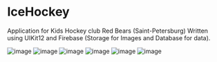 # IceHockey
Application for Kids Hockey club Red Bears (Saint-Petersburg)
Written using UIKit12 and Firebase (Storage for Images and Database for data).

![image](https://user-images.githubusercontent.com/5717020/144327138-2ea50a55-0bb9-47f9-a33d-83f81dcdf828.png)
![image](https://user-images.githubusercontent.com/5717020/144327224-00ab4596-58a9-4362-9a4d-4c0588c1c878.png)
![image](https://user-images.githubusercontent.com/5717020/144327258-63a213f6-7dfb-4b5c-b797-6823844f1fc3.png)
![image](https://user-images.githubusercontent.com/5717020/144332635-10d292ec-0946-4c58-89d0-023248eda745.png)
![image](https://user-images.githubusercontent.com/5717020/144482620-770f4a55-f1f5-4491-b83f-96092577ccc6.png)
![image](https://user-images.githubusercontent.com/5717020/144482829-dc389d26-17dc-4674-907d-14d4e315aa2d.png)

